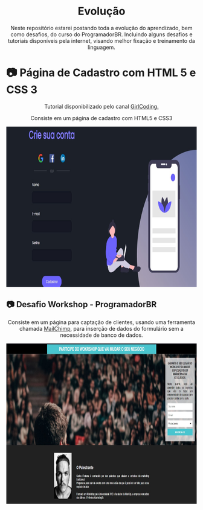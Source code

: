 <h1 align="center">
<br>
  Evolução
<br>
</h1>

<p align="center">Neste repositório estarei postando toda a evolução do aprendizado, bem como desafios, do curso do ProgramadorBR. Incluindo alguns desafios e tutoriais disponíveis pela internet, visando melhor fixação e treinamento da linguagem.</p>

# 📷 Página de Cadastro com HTML 5 e CSS 3

<div align="center" >
<p>Tutorial disponibilizado pelo canal <a href="https://www.youtube.com/watch?v=Q68vbJplf7I" target="_blank">GirlCoding.</a></p>
<p>Consiste em um página de cadastro com HTML5 e CSS3</p>
  <img src="./DesafiosConcluidos/PAG_CADASTRO_GIRL_CODING.jpg" alt="Página de Cadastro com HTML 5 e CSS 3" height="425">
</div>

## 📷 Desafio Workshop - ProgramadorBR

<div align="center" >
<p>Consiste em um página para captação de clientes, usando uma ferramenta chamada <a href="https://mailchimp.com/pt-br/" target="_blank">MailChimp</a>, para inserção de dados do formulário sem a necessidade de banco de dados. </p>
  <img src="./DesafiosConcluidos/HTML_INTERMEDIARIO_WORKSHOP.jpg" alt="Página Workshop com MailChimp" height="425">
</div>
